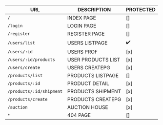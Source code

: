  URL                      | DESCRIPTION           |PROTECTED
 -------------            | ------------          | -------------
 `/`                      | INDEX PAGE            | []
 `/login`                 | LOGIN PAGE            | []
 `/register`              | REGISTER PAGE         | []
 `/users/list`            | USERS LISTPAGE        | :heavy_check_mark:
 `/users/:id`             | USERS PROF            | [x]
 `/users/:id/products`    | USER PRODUCTS LIST    | [x]
 `/users/create`          | USERS CREATEPG        | [x]
 `/products/list`         | PRODUCTS LISTPAGE     | []
 `/products/:id`          | PRODUCT DETAIL        | [x]
 `/products/:id/shipment` | PRODUCTS SHIPMENT     | [x]
 `/products/create`       | PRODUCTS CREATEPG     | [x]
 `/auction`               | AUCTION HOUSE         | [x]
 `*`                      | 404 PAGE              | []
